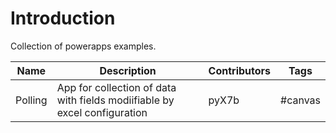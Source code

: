# Introduction

Collection of powerapps examples.

|Name|Description|Contributors|Tags|
|---|---|---|---|
|Polling|App for collection of data with fields modiifiable by excel configuration |pyX7b|#canvas|
